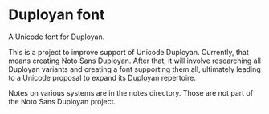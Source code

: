 # Duployan font

A Unicode font for Duployan.

This is a project to improve support of Unicode Duployan.
Currently, that means creating Noto Sans Duployan.
After that, it will involve researching all Duployan variants and creating a
font supporting them all, ultimately leading to a Unicode proposal to expand
its Duployan repertoire.

Notes on various systems are in the notes directory.
Those are not part of the Noto Sans Duployan project.

